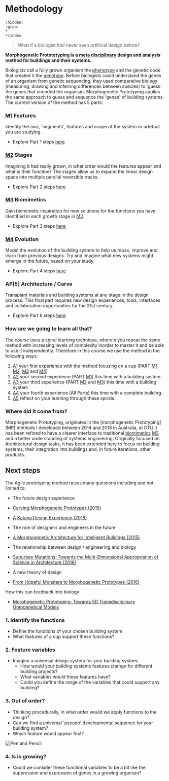 # Methodology
```{toctree}
:hidden:
:glob:
*
*/index
```

>What if a biologist had never seen artificial design before?

**Morphogenetic Protototyping is a [meta disciplinary] design and analysis method for buildings and their systems.**

Biologists call a fully grown organism the [phenotype] and the genetic code that created it the [genotype]. Before biologists could understand the genes of an organism from genetic sequencing, they used comparative biology (measuring, drawing and inferring differences between species) to 'guess' the genes that encoded the organism. Morphogenetic Prototyping applies the same approach to guess and sequence the 'genes' of building systems. The current version of the method has 5 parts:

### [M1] Features
Identify the axis, 'segments', features and scope of the system or artefact you are studying.
- Explore Part 1 steps [here](01.md)

### [M2] Stages
Imagining it had really grown, in what order would the features appear and what is their function? The stages allow us to expand the linear design space into multiple parallel reversible tracks.
- Explore Part 2 steps [here](02.md)

### [M3] Biomimetics
Gain biomimetic inspiration for new solutions for the functions you have identified in each growth stage in [M2].
- Explore Part 3 steps [here](03.md)

### [M4] Evolution
Model the evolution of the building system to help us reuse, improve and learn from previous designs. Try and imagine what new systems might emerge in the future, based on your study.
- Explore Part 4 steps [here](04.md)

### AP[5] Architecture / Carve
Transplant materials and building systems at any stage in the design process. This final part requires new design experiences, tools, interfaces and collaboration opportunities for the 21st century.
- Explore Part 6 steps [here](05.md)

### How are we going to learn all that?
The course uses a spiral learning technique, wherein you repeat the same method with increasing levels of complexity inorder to master it and be able to use it independently. Therefore in this course we use the method in the following ways:

1. [A1] your first experience with the method focusing on a cup (PART [M1], [M2], [M3] and [M4])
2. [A2] your second experience (PART [M1]) this time with a building system
3. [A3] your third experience (PART [M2] and [M3]) this time with a building system
4. [A4] your fourth experience (All Parts) this time with a complete building.
5. [A5] reflect on your learning through these spirals.


### Where did it come from?
Morphogenetic Prototyping, originates in the [morphogenetic Prototyping] (MP) methods I developed between 2014 and 2018 in Australia, at DTU it has been refined to have a clearer interface to traditional [biomimetics] [M3] and a better understanding of systems engineering. Originally focused on Architectural design tasks, it has been extended here to focus on building systems, their integration into buildings and, in future iterations, other products.

## Next steps
The Agile prototyping method raises many questions including and not limited to:
* The future design experience
 * [Carving Morphogenetic Prototypes (2015)](https://www.researchgate.net/publication/282664175_MorphoCarve_Carving_Morphogenetic_Prototypes)
 * [A Katana Design Experience (2018)](https://www.researchgate.net/publication/323319333_A_Katana_Design_Experience)
* The role of designers and engineers in the future
 * [A Morphogenetic Architecture for Intelligent Buildings (2015)](https://www.researchgate.net/publication/268449100_A_Morphogenetic_Architecture_for_Intelligent_Buildings)

 * The relationship between design / engineering and biology
 * [Suburban Mutations: Towards the Multi-Dimensional Appropriation of Science in Architecture (2016)](https://www.researchgate.net/publication/311454828_Suburban_Mutations_Towards_the_Multi-Dimensional_Appropriation_of_Science_in_Architecture)

 * A new theory of design
 * [From Hopeful Monsters to Morphogenetic Prototypes (2016)](https://www.researchgate.net/publication/304613962_From_Hopeful_Monsters_to_Morphogenetic_Prototypes)

How this can feedback into biology
* [Morphogenetic Prototyping: Towards 5D Transdisciplinary Ontogenetical Models](https://www.researchgate.net/publication/283889718_Morphogenetic_Prototyping_Towards_5D_Transdisciplinary_Ontogenetical_Models)


### 1. Identify the functions
* Define the functions of your chosen building system.
* What features of a cup support these functions?

### 2. Feature variables
* Imagine a universal design system for your building system;
  * How would your building systems features change for different building projects?
  * What variables would these features have?
  * Could you define the range of the variables that could support any building?
 
### 3. Out of order?
* Thinking procedurally, in what order would we apply functions to the design?
* Can we find a universal 'pseudo' developmental sequence for your building system?
* Which feature would appear first?

![Pen and Pencil](/Agile/img/Pen_and_Pencil.png)

### 4. Is is growing?
* Could we consider these functional variables to be a bit like the suppression and expression of genes in a growing organism?


<!---

The Methodology is derived from future studies. rather than just speculate on what could be it uses the futures literature methods of 
* Forecasting (looking forward),
* Backcasting (identifying the implications for today on proposed future),
* Pastcasting (learning from the past)
* Recasting (aligning the past to the projected future)
Its process is described in the digram below:
![METHOD](https://github.com/timmcginley/Agile-Prototyping/assets/1415855/8d743541-73eb-4064-b199-5551860b1b1c)


## 1. Forecast *Futures*
We do this in [Assignment 1]. This part identifies the near, medium and long term futures that will provide the future context of the agile prototype. It has the following substeps:
* forecast future using 3 horizons framework
* This follows the **Design Gene Indentification Process (DGIP).**

## 2. Needs *Backcast*
We do this in [Assignment 2]. This part identifies the requirements of the future product / system in you defined future.

* identify the challenges of this future for a specific building system or product.
* This follows the **[Agile Future Design Plan (AFDP)]**.

## 3. Analyse *Pastcast*
We do this in [Assignment 3]. This part ['reverse engineers'] the selected system to develop a recomposable 'agile prototype'. It identifies the features of the systems and disconnects these from its context.

## 4. Change *Recast*
We do this in [Assignment 4]. Consider the link between the 'current' trajectory you defined for your prototype in the previous part and your future scenarios. Is your agile prototype aligned? if not can you align it?

## Reflect
We do this in [Assignment 5]. Does the Prototype support the future? In the end is it a future that you want? would you change this? what does this mean for the building systems that we design today. 

-->

<!-- LINKS -->

[A1]: /Agile/Assignments/A1
[A2]: /Agile/Assignments/A2
[A3]: /Agile/Assignments/A3
[A4]: /Agile/Assignments/A4
[A5]: /Agile/Assignments/A5

[M1]: 01.md
[M2]: 02.md
[M3]: 03.md
[M4]: 04.md
[M5]: 05.md
[M6]: 06.md



[meta disciplinary]: /Agile/Concepts/MetaDisciplinary
['reverse engineers']: /Agile/Concepts/ReverseEngineer
[Agile Future Design Plan (AFDP)]: /Agile/Concepts/AFDP
[phenotype]: /Agile/Concepts/Phenotype
[genotype]: /Agile/Concepts/Genotype
[biomimetics]: /Agile/Concepts/Biomimetics

[seahorse]: /https://asknature.org/strategy/the-seahorse-has-a-square-tail-to-help-it-grip-objects/
